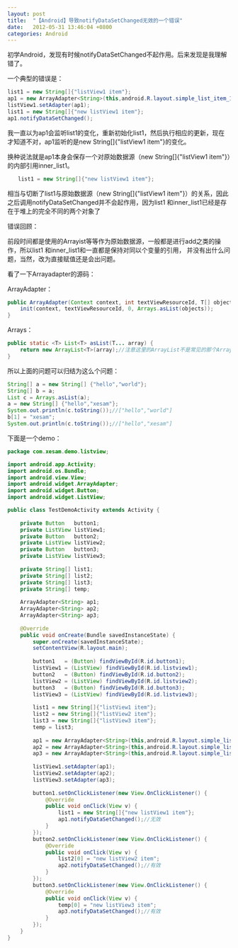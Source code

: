 ```yaml
---
layout: post
title:  "【Android】导致notifyDataSetChanged无效的一个错误"
date:   2012-05-31 13:46:04 +0800
categories: Android
---
```


初学Android，发现有时候notifyDataSetChanged不起作用。后来发现是我理解错了。

一个典型的错误是：

```java
list1 = new String[]{"listView1 item"};
ap1 = new ArrayAdapter<String>(this,android.R.layout.simple_list_item_1,list1);
listView1.setAdapter(ap1);
list1 = new String[]{"new listView1 item"};
ap1.notifyDataSetChanged();
```

我一直以为ap1会监听list1的变化，重新初始化list1，然后执行相应的更新，现在才知道不对，ap1监听的是new String[]{"listView1 item"}的变化。

换种说法就是ap1本身会保存一个对原始数据源（new String[]{"listView1 item"}）的内部引用inner_list1。

```java
　　list1 = new String[]{"new listView1 item"};
```
相当与切断了list1与原始数据源（new String[]{"listView1 item"}）的关系，因此之后调用notifyDataSetChanged并不会起作用，因为list1 和inner_list1已经是存在于堆上的完全不同的两个对象了

错误回顾：

前段时间都是使用的Arrayist等等作为原始数据源，一般都是进行add之类的操作，所以list1 和inner_list1和一直都是保持对同以个变量的引用，
并没有出什么问题，当然，改为直接赋值还是会出问题。

看了一下Arrayadapter的源码：

ArrayAdapter：

```java
public ArrayAdapter(Context context, int textViewResourceId, T[] objects) {
    init(context, textViewResourceId, 0, Arrays.asList(objects));
}
```
Arrays：

```java
public static <T> List<T> asList(T... array) {
    return new ArrayList<T>(array);//注意这里的ArrayList不是常见的那个ArrayList，而是Arrays的一个内部类。。
}
```
所以上面的问题可以归结为这么个问题：


```java
String[] a = new String[] {"hello","world"};
String[] b = a;
List c = Arrays.asList(a);
a = new String[] {"hello","xesam"};
System.out.println(c.toString());//["hello","world"]
b[1] = "xesam";
System.out.println(c.toString());//["hello","xesam"]
````

下面是一个demo：


```java
package com.xesam.demo.listview;

import android.app.Activity;
import android.os.Bundle;
import android.view.View;
import android.widget.ArrayAdapter;
import android.widget.Button;
import android.widget.ListView;

public class TestDemoActivity extends Activity {
    
    private Button   button1;
    private ListView listView1;
    private Button   button2;
    private ListView listView2;
    private Button   button3;
    private ListView listView3;
    
    private String[] list1;
    private String[] list2;
    private String[] list3;
    private String[] temp;
    
    ArrayAdapter<String> ap1;
    ArrayAdapter<String> ap2;
    ArrayAdapter<String> ap3;
    
    @Override
    public void onCreate(Bundle savedInstanceState) {
        super.onCreate(savedInstanceState);
        setContentView(R.layout.main);
        
        button1   = (Button) findViewById(R.id.button1);
        listView1 = (ListView) findViewById(R.id.listview1);
        button2   = (Button) findViewById(R.id.button2);
        listView2 = (ListView) findViewById(R.id.listview2);
        button3   = (Button) findViewById(R.id.button3);
        listView3 = (ListView) findViewById(R.id.listview3);
        
        list1 = new String[]{"listView1 item"};
        list2 = new String[]{"listView2 item"};
        list3 = new String[]{"listView3 item"};
        temp = list3;
        
        ap1 = new ArrayAdapter<String>(this,android.R.layout.simple_list_item_1,list1);
        ap2 = new ArrayAdapter<String>(this,android.R.layout.simple_list_item_1,list2);
        ap3 = new ArrayAdapter<String>(this,android.R.layout.simple_list_item_1,list3);
        
        listView1.setAdapter(ap1);
        listView2.setAdapter(ap2);
        listView3.setAdapter(ap3);
        
        button1.setOnClickListener(new View.OnClickListener() {
            @Override
            public void onClick(View v) {
                list1 = new String[]{"new listView1 item"};
                ap1.notifyDataSetChanged();//无效
            }
        });
        button2.setOnClickListener(new View.OnClickListener() {
            @Override
            public void onClick(View v) {
                list2[0] = "new listView2 item";
                ap2.notifyDataSetChanged();//有效
            }
        });
        button3.setOnClickListener(new View.OnClickListener() {
            @Override
            public void onClick(View v) {
                temp[0] = "new listView3 item";
                ap3.notifyDataSetChanged();//有效
            }
        });
    }
}
```